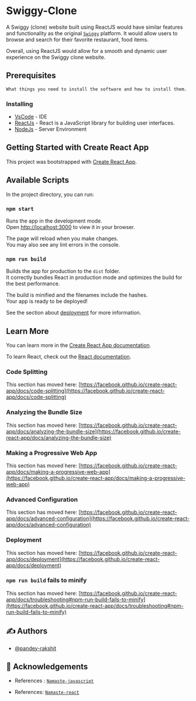 # Swiggy-Clone

A Swiggy (clone) website built using ReactJS would have similar features and functionality as the original [`Swiggy`]('https://wwww.swiggy.com') platform. It would allow users to browse and search for their favorite restaurant, food items.

Overall, using ReactJS would allow for a smooth and dynamic user experience on the Swiggy clone website.

## Prerequisites

```
What things you need to install the software and how to install them.
```

### Installing

- [VsCode](https://code.visualstudio.com/) - IDE
- [ReactJs](https://legacy.reactjs.org/) - React is a JavaScript library for building user interfaces.
- [NodeJs](https://nodejs.org/en/) - Server Environment

## Getting Started with Create React App

This project was bootstrapped with [Create React App](https://github.com/facebook/create-react-app).

## Available Scripts

In the project directory, you can run:

### `npm start`

Runs the app in the development mode.\
Open [http://localhost:3000](http://localhost:1234) to view it in your browser.

The page will reload when you make changes.\
You may also see any lint errors in the console.

### `npm run build`

Builds the app for production to the `dist` folder.\
It correctly bundles React in production mode and optimizes the build for the best performance.

The build is minified and the filenames include the hashes.\
Your app is ready to be deployed!

See the section about [deployment](https://facebook.github.io/create-react-app/docs/deployment) for more information.

## Learn More

You can learn more in the [Create React App documentation](https://facebook.github.io/create-react-app/docs/getting-started).

To learn React, check out the [React documentation](https://reactjs.org/).

### Code Splitting

This section has moved here: [https://facebook.github.io/create-react-app/docs/code-splitting](https://facebook.github.io/create-react-app/docs/code-splitting)

### Analyzing the Bundle Size

This section has moved here: [https://facebook.github.io/create-react-app/docs/analyzing-the-bundle-size](https://facebook.github.io/create-react-app/docs/analyzing-the-bundle-size)

### Making a Progressive Web App

This section has moved here: [https://facebook.github.io/create-react-app/docs/making-a-progressive-web-app](https://facebook.github.io/create-react-app/docs/making-a-progressive-web-app)

### Advanced Configuration

This section has moved here: [https://facebook.github.io/create-react-app/docs/advanced-configuration](https://facebook.github.io/create-react-app/docs/advanced-configuration)

### Deployment

This section has moved here: [https://facebook.github.io/create-react-app/docs/deployment](https://facebook.github.io/create-react-app/docs/deployment)

### `npm run build` fails to minify

This section has moved here: [https://facebook.github.io/create-react-app/docs/troubleshooting#npm-run-build-fails-to-minify](https://facebook.github.io/create-react-app/docs/troubleshooting#npm-run-build-fails-to-minify)

## ✍️ Authors

- [@pandey-rakshit](https://github.com/pandey-rakshit)

## 🎉 Acknowledgements

- References : [`Namaste-javascript`](https://www.youtube.com/playlist?list=PLlasXeu85E9cQ32gLCvAvr9vNaUccPVNP)

- References: [`Namaste-react`](https://courses.namastedev.com/learn/Namaste-React)
